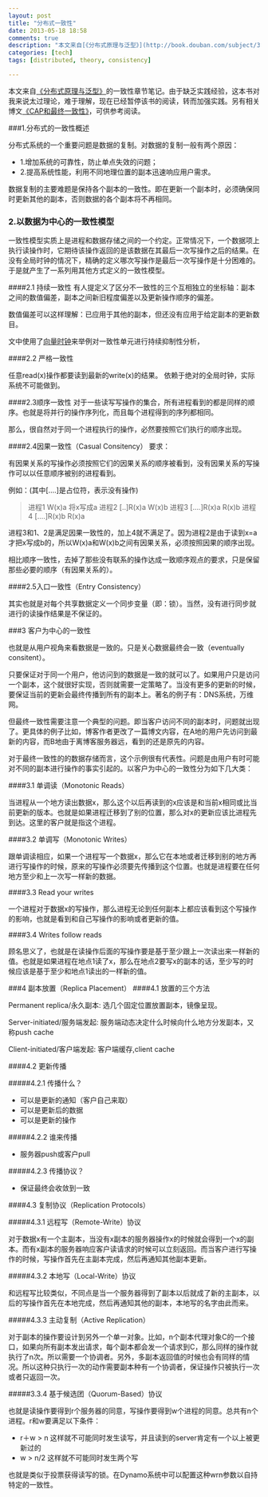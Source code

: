 ```yaml
---
layout: post
title: "分布式一致性"
date: 2013-05-18 18:58
comments: true
description: "本文来自[《分布式原理与泛型》](http://book.douban.com/subject/3108801/)的一致性章节笔记。由于缺乏实践经验，这本书对我来说太过理论，难于理解，现在已经暂停该书的阅读，转而加强实践。另有相关博文[《CAP和最终一致性》](http://biaobiaoqi.me/blog/2013/05/15/cap-and-eventual-consistent/)，偏应用，可参考阅读。"
categories: [tech]
tags: [distributed, theory, consistency] 

---
```

本文来自[《分布式原理与泛型》](http://book.douban.com/subject/3108801/)的一致性章节笔记。由于缺乏实践经验，这本书对我来说太过理论，难于理解，现在已经暂停该书的阅读，转而加强实践。另有相关博文[《CAP和最终一致性》](http://biaobiaoqi.me/blog/2013/05/15/cap-and-eventual-consistent/)，可供参考阅读。

<!--more-->

###1.分布式的一致性概述

分布式系统的一个重要问题是数据的复制。对数据的复制一般有两个原因：

* 1.增加系统的可靠性，防止单点失效的问题；
* 2.提高系统性能，利用不同地理位置的副本迅速响应用户需求。

数据复制的主要难题是保持各个副本的一致性。即在更新一个副本时，必须确保同时更新其他的副本，否则数据的各个副本将不再相同。

### 2.以数据为中心的一致性模型

一致性模型实质上是进程和数据存储之间的一个约定。正常情况下，一个数据项上执行读操作时，它期待该操作返回的是该数据在其最后一次写操作之后的结果。在没有全局时钟的情况下，精确的定义哪次写操作是最后一次写操作是十分困难的。于是就产生了一系列用其他方式定义的一致性模型。

####2.1 持续一致性
有人提定义了区分不一致性的三个互相独立的坐标轴：副本之间的数值偏差，副本之间新旧程度偏差以及更新操作顺序的偏差。

数值偏差可以这样理解：已应用于其他的副本，但还没有应用于给定副本的更新数目。

文中使用了[向量时钟](http://en.wikipedia.org/wiki/Vector_clock)来举例对一致性单元进行持续抑制性分析，

####2.2 严格一致性

任意read(x)操作都要读到最新的write(x)的结果。
依赖于绝对的全局时钟，实际系统不可能做到。

####2.3顺序一致性
对于一些读写写操作的集合，所有进程看到的都是同样的顺序。也就是将并行的操作序列化，而且每个进程得到的序列都相同。

那么，很自然对于同一个进程执行的操作，必然要按照它们执行的顺序出现。

####2.4因果一致性（Casual Consitency）
要求：

有因果关系的写操作必须按照它们的因果关系的顺序被看到，没有因果关系的写操作可以以任意顺序被别的进程看到。

例如：(其中[....]是占位符，表示没有操作)
> 进程1  W(x)a 将x写成a
进程2  [..]R(x)a W(x)b
进程3  [....]R(x)a R(x)b
进程4  [....]R(x)b R(x)a

进程3和1、2是满足因果一致性的，加上4就不满足了。因为进程2是由于读到x=a才把x写成b的，所以W(x)a和W(x)b之间有因果关系，必须按照因果的顺序出现。

相比顺序一致性，去掉了那些没有联系的操作达成一致顺序观点的要求，只是保留那些必要的顺序（有因果关系的）。

####2.5入口一致性（Entry Consistency）

其实也就是对每个共享数据定义一个同步变量（即：锁）。当然，没有进行同步就进行的读操作结果是不保证的。

###3 客户为中心的一致性

也就是从用户视角来看数据是一致的。只是关心数据最终会一致（eventually consitent）。

只要保证对于同一个用户，他访问到的数据是一致的就可以了。如果用户只是访问一个副本，这个就很好实现，否则就需要一定策略了。当没有更多的更新的时候，要保证当前的更新会最终传播到所有的副本上。著名的例子有：DNS系统，万维网。

但最终一致性需要注意一个典型的问题。即当客户访问不同的副本时，问题就出现了。更具体的例子比如，博客作者更改了一篇博文内容，在A地的用户先访问到最新的内容，而B地由于离博客服务器远，看到的还是原先的内容。

对于最终一致性的的数据存储而言，这个示例很有代表性。问题是由用户有时可能对不同的副本进行操作的事实引起的。以客户为中心的一致性分为如下几大类：

####3.1 单调读（Monotonic Reads）  

当进程从一个地方读出数据x，那么这个以后再读到的x应该是和当前x相同或比当前更新的版本。也就是如果进程迁移到了别的位置，那么对x的更新应该比进程先到达。这里的客户就是指这个进程。

####3.2 单调写（Monotonic Writes）

跟单调读相应，如果一个进程写一个数据x，那么它在本地或者迁移到别的地方再进行写操作的时候，原来的写操作必须要先传播到这个位置。也就是进程要在任何地方至少和上一次写一样新的数据。

####3.3 Read your writes

一个进程对于数据x的写操作，那么进程无论到任何副本上都应该看到这个写操作的影响，也就是看到和自己写操作的影响或者更新的值。

####3.4 Writes follow reads

顾名思义了，也就是在读操作后面的写操作要是基于至少跟上一次读出来一样新的值。也就是如果进程在地点1读了x，那么在地点2要写x的副本的话，至少写的时候应该是基于至少和地点1读出的一样新的值。

###4 副本放置（Replica Placement）
####4.1 放置的三个方法

Permanent replica/永久副本: 选几个固定位置放置副本，镜像呈现。

Server-initiated/服务端发起: 服务端动态决定什么时候向什么地方分发副本，又称push cache

Client-initiated/客户端发起: 客户端缓存,client cache

####4.2 更新传播

#####4.2.1 传播什么？

* 可以是更新的通知（客户自己来取）
* 可以是更新后的数据
* 可以是更新的操作
    
#####4.2.2 谁来传播

* 服务器push或客户pull

#####4.2.3 传播协议？

* 保证最终会收敛到一致

####4.3 复制协议（Replication Protocols）
    
#####4.3.1 远程写（Remote-Write）协议

对于数据x有一个主副本，当没有x副本的服务器操作x的时候就会得到一个x的副本。而有x副本的服务器响应客户读请求的时候可以立刻返回。而当客户进行写操作的时候，写操作首先在主副本完成，然后再通知其他副本更新。
  
#####4.3.2 本地写（Local-Write）协议
    
和远程写比较类似，不同点是当一个服务器得到了副本以后就成了新的主副本，以后的写操作首先在本地完成，然后再通知其他的副本，本地写的名字由此而来。
  
#####4.3.3 主动复制（Active Replication）

对于副本的操作要设计到另外一个单一对象。比如，n个副本代理对象C的一个接口，如果向所有副本发出请求，每个副本都会发一个请求到C，那么同样的操作就执行了n次。所以需要一个协调者。另外，多副本返回值的时候也会有同样的情况。所以这种只执行一次的动作需要副本种有一个协调者，保证操作只被执行一次或者只返回一次。
  
#####3.3.4 基于候选团（Quorum-Based）协议

也就是读操作要得到r个服务器的同意，写操作要得到w个进程的同意。总共有n个进程。r和w要满足以下条件：

* r＋w > n 这样就不可能同时发生读写，并且读到的server肯定有一个以上被更新过的
* w > n/2   这样就不可能同时发生两个写

也就是类似于投票获得读写的锁。在Dynamo系统中可以配置这种wrn参数以自持特定的一致性。
